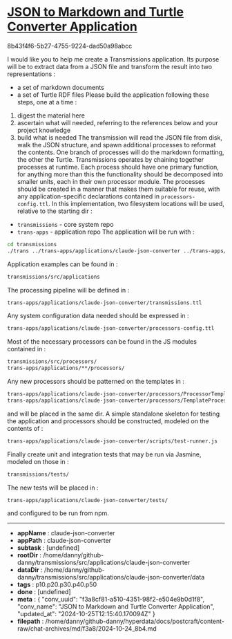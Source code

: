 # [JSON to Markdown and Turtle Converter Application](https://claude.ai/chat/f3a8cf81-a510-4351-98f2-e504e9b0d1f8)

8b43f4f6-5b27-4755-9224-dad50a98abcc

I would like you to help me create a Transmissions application. Its purpose will be to extract data from a JSON file and transform the result into two representations :
* a set of markdown documents
* a set of Turtle RDF files
Please build the application following these steps, one at a time :
1. digest the material here
2. ascertain what will needed, referring to the references below and your project knowledge
3. build what is needed
The transmission will read the JSON file from disk, walk the JSON structure, and spawn additional processes to reformat the contents. One branch of processes will do the markdown formatting, the other the Turtle.
Transmissions operates by chaining together processes at runtime. Each process should have one primary function, for anything more than this the functionality should be decomposed into smaller units, each in their own processor module. The processes should be created in a manner that makes them suitable for reuse, with any application-specific declarations contained in `processors-config.ttl`.
In this implementation, two filesystem locations will be used, relative to the starting dir :
* `transmissions` - core system repo
* `trans-apps` - application repo
The application will be run with :
```sh
cd transmissions
./trans ../trans-apps/applications/claude-json-converter ../trans-apps/applications/claude-json-converter/conversations.json
```
Application examples can be found in :
```sh
transmissions/src/applications
```
The processing pipeline will be defined in :
```sh
trans-apps/applications/claude-json-converter/transmissions.ttl
```
Any system configuration data needed should be expressed in :
```sh
trans-apps/applications/claude-json-converter/processors-config.ttl
```
Most of the necessary processors can be found in the JS modules contained in :
```sh
transmissions/src/processors/
trans-apps/applications/**/processors/
```
Any new processors should be patterned on the templates in :
```sh
trans-apps/applications/claude-json-converter/processors/ProcessorTemplate.js
trans-apps/applications/claude-json-converter/processors/TemplateProcessorsFactory.js
```
and will be placed in the same dir.
A simple standalone skeleton for testing the application and processors should be constructed, modeled on the contents of :
```sh
trans-apps/applications/claude-json-converter/scripts/test-runner.js
```
Finally create unit and integration tests that may be run via Jasmine, modeled on those in :
```sh
transmissions/tests/
```
The new tests will be placed in :
```sh
trans-apps/applications/claude-json-converter/tests/
```
and configured to be run from npm.

---

* **appName** : claude-json-converter
* **appPath** : claude-json-converter
* **subtask** : [undefined]
* **rootDir** : /home/danny/github-danny/transmissions/src/applications/claude-json-converter
* **dataDir** : /home/danny/github-danny/transmissions/src/applications/claude-json-converter/data
* **tags** : p10.p20.p30.p40.p50
* **done** : [undefined]
* **meta** : {
  "conv_uuid": "f3a8cf81-a510-4351-98f2-e504e9b0d1f8",
  "conv_name": "JSON to Markdown and Turtle Converter Application",
  "updated_at": "2024-10-25T12:15:40.170094Z"
}
* **filepath** : /home/danny/github-danny/hyperdata/docs/postcraft/content-raw/chat-archives/md/f3a8/2024-10-24_8b4.md